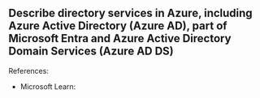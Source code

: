 ## Describe directory services in Azure, including Azure Active Directory (Azure AD), part of Microsoft Entra and Azure Active Directory Domain Services (Azure AD DS)

References:

* Microsoft Learn: []()
